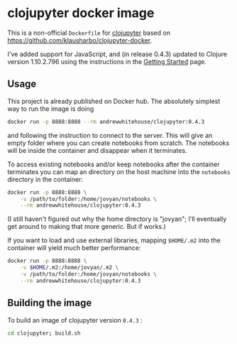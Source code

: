 # clojupyter docker image


This is a non-official ``Dockerfile`` for [clojupyter](https://github.com/clojupyter/clojupyter) based on https://github.com/klausharbo/clojupyter-docker.

I've added support for JavaScript, and (in release 0.4.3) updated to Clojure version 1.10.2.796 using the instructions in the [Getting Started](https://clojure.org/guides/getting_started) page.

## Usage

This project is already published on Docker hub.  The absolutely simplest way to run the image is
doing

```sh
docker run -p 8888:8888 --rm andrewwhitehouse/clojupyter:0.4.3
```

and following the instruction to connect to the server.  This will give an empty folder where you
can create notebooks from scratch.  The notebooks will be inside the container and disappear when it
terminates.

To access existing notebooks and/or keep notebooks after the container terminates you can map an
directory on the host machine into the `notebooks` directory in the container:

```sh
docker run -p 8888:8888 \
	-v /path/to/folder:/home/jovyan/notebooks \
	--rm andrewwhitehouse/clojupyter:0.4.3
```

(I still haven't figured out why the home directory is "jovyan"; I'll eventually get around to making that more generic. But if works.)


If you want to load and use external libraries, mapping `$HOME/.m2` into the container will yield
much better performance:

```sh
docker run -p 8888:8888 \
	-v $HOME/.m2:/home/jovyan/.m2 \
	-v /path/to/folder:/home/jovyan/notebooks \
	--rm andrewwhitehouse/clojupyter:0.4.3
```

## Building the image

To build an image of clojupyter version `0.4.3` :

```sh
cd clojupyter; build.sh
```

